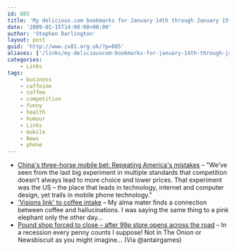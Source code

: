 ```yaml
---
id: 885
title: 'My delicious.com bookmarks for January 14th through January 15th'
date: '2009-01-15T14:00:08+00:00'
author: 'Stephen Darlington'
layout: post
guid: 'http://www.zx81.org.uk/?p=885'
aliases: ['/links/my-deliciouscom-bookmarks-for-january-14th-through-january-15th.html']
categories:
    - Links
tags:
    - business
    - caffeine
    - coffee
    - competition
    - funny
    - health
    - humour
    - Links
    - mobile
    - News
    - phone
---
```


- [China's three-horse mobile bet: Repeating America's mistakes](http://www.theregister.co.uk/2009/01/15/cat_keynes_china_3g/) – "We’ve seen from the last big experiment in multiple standards that competition doesn’t always lead to more choice and lower prices. That experiment was the US – the place that leads in technology, internet and computer design, yet trails in mobile phone technology."
- ['Visions link' to coffee intake](http://news.bbc.co.uk/1/hi/health/7827761.stm) – My alma mater finds a connection between coffee and hallucinations. I was saying the same thing to a pink elephant only the other day…
- [Pound shop forced to close – after 99p store opens across the road](http://www.dailymail.co.uk/news/article-1112847/Pound-shop-forced-close--99p-store-opens-road.html) – In a recession every penny counts I suppose! Not in The Onion or Newsbiscuit as you might imagine… (Via @antairgames)